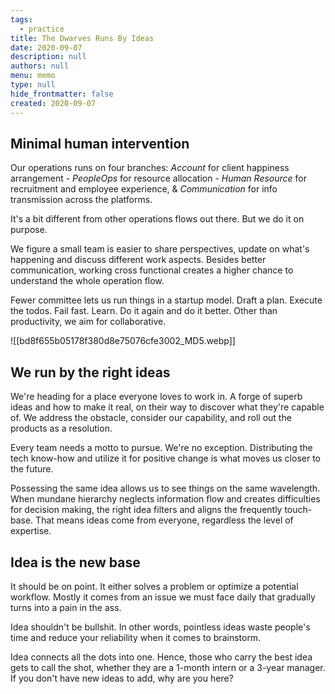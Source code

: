 ```yaml
---
tags: 
  - practice
title: The Dwarves Runs By Ideas
date: 2020-09-07
description: null
authors: null
menu: memo
type: null
hide_frontmatter: false
created: 2020-09-07
---
```


## Minimal human intervention
Our operations runs on four branches: <span style='color:pink_background'>*Account*</span> for client happiness arrangement - <span style='color:pink_background'>*PeopleOps*</span> for resource allocation - <span style='color:pink_background'>*Human Resource*</span> for recruitment and employee experience, & <span style='color:pink_background'>*Communication*</span> for info transmission across the platforms. 

It's a bit different from other operations flows out there. But we do it on purpose.

We figure a small team is easier to share perspectives, update on what's happening and discuss different work aspects. Besides better communication, working cross functional creates a higher chance to understand the whole operation flow. 

Fewer committee lets us run things in a startup model. Draft a plan. Execute the todos. Fail fast. Learn. Do it again and do it better. Other than productivity, we aim for collaborative.

![[bd8f655b05178f380d8e75076cfe3002_MD5.webp]]

## We run by the right ideas
We're heading for a place everyone loves to work in. A forge of superb ideas and how to make it real, on their way to discover what they're capable of. We address the obstacle, consider our capability, and roll out the products as a resolution.

Every team needs a motto to pursue. We're no exception. Distributing the tech know-how and utilize it for positive change is what moves us closer to the future. 

Possessing the same idea allows us to see things on the same wavelength. When mundane hierarchy neglects information flow and creates difficulties for decision making, the right idea filters and aligns the frequently touch-base. That means ideas come from everyone, regardless the level of expertise. 

## Idea is the new base
It should be on point. It either solves a problem or optimize a potential workflow. Mostly it comes from an issue we must face daily that gradually turns into a pain in the ass.

Idea shouldn't be bullshit. In other words, pointless ideas waste people's time and reduce your reliability when it comes to brainstorm.

Idea connects all the dots into one. Hence, those who carry the best idea gets to call the shot, whether they are a 1-month intern or a 3-year manager. If you don't have new ideas to add, why are you here?

